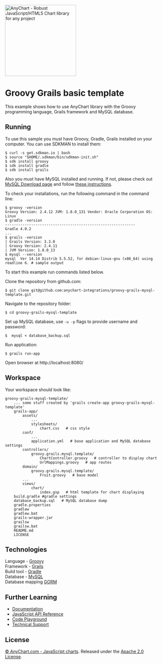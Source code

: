 [<img src="https://cdn.anychart.com/images/logo-transparent-segoe.png?2" width="234px" alt="AnyChart - Robust JavaScript/HTML5 Chart library for any project">](https://anychart.com)

Groovy Grails basic template
=========================

This example shows how to use AnyChart library with the Groovy programming language, Grails framework and MySQL database.

## Running

To use this sample you must have Groovy, Gradle, Grails installed on your computer.
You can use SDKMAN to install them:
```
$ curl -s get.sdkman.io | bash
$ source "$HOME/.sdkman/bin/sdkman-init.sh"
$ sdk install groovy
$ sdk install gradle
$ sdk install grails
```
Also you must have MySQL installed and running. If not, please check out [MySQL Download page](https://dev.mysql.com/downloads/installer/) and follow [these instructions]( http://dev.mysql.com/doc/refman/5.7/en/installing.html).

To check your installations, run the following command in the command line:
```
$ groovy -version
Groovy Version: 2.4.12 JVM: 1.8.0_131 Vendor: Oracle Corporation OS: Linux
$ gradle -version
------------------------------------------------------------
Gradle 4.0.2
...
$ grails -version
| Grails Version: 3.3.0
| Groovy Version: 2.4.11
| JVM Version: 1.8.0_13
$ mysql --version
mysql  Ver 14.14 Distrib 5.5.52, for debian-linux-gnu (x86_64) using readline 6. # sample output
```

To start this example run commands listed below.

Clone the repository from github.com:
```
$ git clone git@github.com:anychart-integrations/groovy-grails-mysql-template.git
```

Navigate to the repository folder:
```
$ cd groovy-grails-mysql-template
```

Set up MySQL database, use `-u -p` flags to provide username and password:
```
$  mysql < database_backup.sql
```

Run application:
```
$ grails run-app
```

Open browser at http://localhost:8080/

## Workspace
Your workspace should look like:
```
groovy-grails-mysql-template/
    ... some stuff created by 'grails create-app groovy-grails-mysql-template'
    grails-app/
        assets/
            ...
            stylesheets/
                chart.css   # css style
        conf/
            ...
            application.yml   # base application and MySQL database settings
        controllers/
            groovy.grails.mysql.template/
                ChartController.groovy   # controller to display chart
                UrlMappings.groovy   # app routes
        domain/
            groovy.grails.mysql.template/
                Fruit.groovy   # base model
        ...
        views/
            chart/
                index.gsp   # html template for chart displaying
    build.gradle #gradle settings
    database_backup.sql   # MySQL database dump
    gradle.properties
    gradlew
    gradlew.bat
    grails-wrapper.jar
    grailsw
    grailsw.bat
    README.md
    LICENSE
```

## Technologies
Language - [Groovy](http://groovy-lang.org/)<br />
Framework - [Grails](https://grails.org/)<br />
Build tool - [Gradle](https://gradle.org/)<br />
Database - [MySQL](https://www.mysql.com/)<br />
Database mapping [GORM](http://gorm.grails.org/latest/)<br />

## Further Learning
* [Documentation](https://docs.anychart.com)
* [JavaScript API Reference](https://api.anychart.com)
* [Code Playground](https://playground.anychart.com)
* [Technical Support](https://anychart.com/support)

## License
[© AnyChart.com - JavaScript charts](http://www.anychart.com). Released under the [Apache 2.0 License](https://github.com/anychart-integrations/ruby-sinatra-mysql-template/blob/master/LICENSE).
